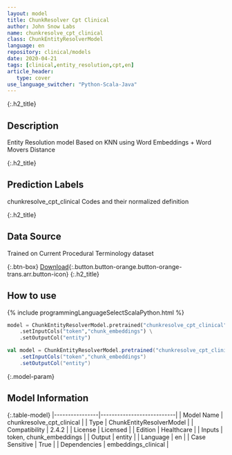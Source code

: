 ```yaml
---
layout: model
title: ChunkResolver Cpt Clinical
author: John Snow Labs
name: chunkresolve_cpt_clinical
class: ChunkEntityResolverModel
language: en
repository: clinical/models
date: 2020-04-21
tags: [clinical,entity_resolution,cpt,en]
article_header:
   type: cover
use_language_switcher: "Python-Scala-Java"
---
```


{:.h2_title}
## Description
Entity Resolution model Based on KNN using Word Embeddings + Word Movers Distance  


{:.h2_title}
## Prediction Labels
chunkresolve_cpt_clinical Codes and their normalized definition



{:.h2_title}
## Data Source
Trained on Current Procedural Terminology dataset

{:.btn-box}
[Download](https://s3.amazonaws.com/auxdata.johnsnowlabs.com/clinical/models/chunkresolve_cpt_clinical_en_2.4.5_2.4_1587491373378.zip){:.button.button-orange.button-orange-trans.arr.button-icon}
{:.h2_title}
## How to use 
<div class="tabs-box" markdown="1">

{% include programmingLanguageSelectScalaPython.html %}

```python
model = ChunkEntityResolverModel.pretrained("chunkresolve_cpt_clinical","en","clinical/models") \
	.setInputCols("token","chunk_embeddings") \
	.setOutputCol("entity")
```

```scala
val model = ChunkEntityResolverModel.pretrained("chunkresolve_cpt_clinical","en","clinical/models")
	.setInputCols("token","chunk_embeddings")
	.setOutputCol("entity")
```
</div>



{:.model-param}
## Model Information

{:.table-model}
|----------------|---------------------------|
| Model Name     | chunkresolve_cpt_clinical |
| Type           | ChunkEntityResolverModel  |
| Compatibility  | 2.4.2                     |
| License        | Licensed                  |
| Edition        | Healthcare                |
| Inputs         | token, chunk_embeddings   |
| Output         | entity                    |
| Language       | en                        |
| Case Sensitive | True                      |
| Dependencies   | embeddings_clinical       |

